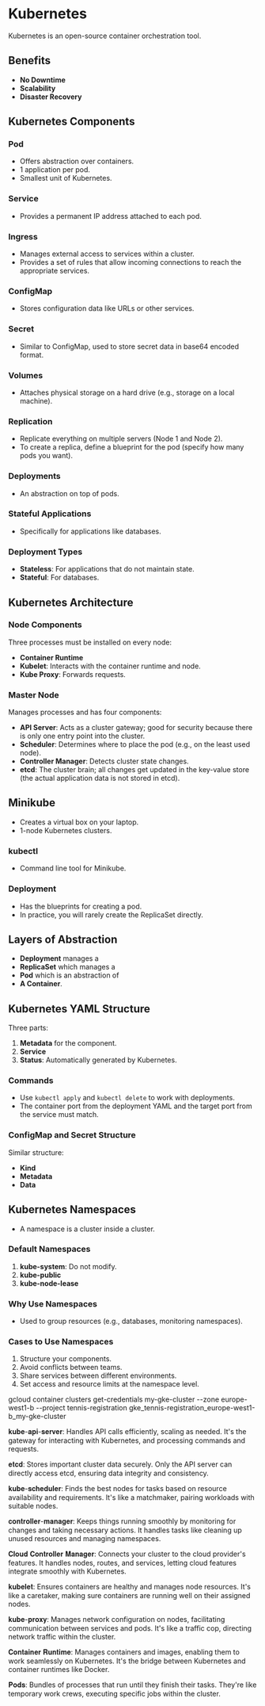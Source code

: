 # Kubernetes

Kubernetes is an open-source container orchestration tool.

## Benefits
- **No Downtime**
- **Scalability**
- **Disaster Recovery**

## Kubernetes Components

### Pod
- Offers abstraction over containers.
- 1 application per pod.
- Smallest unit of Kubernetes.

### Service
- Provides a permanent IP address attached to each pod.

### Ingress
- Manages external access to services within a cluster.
- Provides a set of rules that allow incoming connections to reach the appropriate services.

### ConfigMap
- Stores configuration data like URLs or other services.

### Secret
- Similar to ConfigMap, used to store secret data in base64 encoded format.

### Volumes
- Attaches physical storage on a hard drive (e.g., storage on a local machine).

### Replication
- Replicate everything on multiple servers (Node 1 and Node 2).
- To create a replica, define a blueprint for the pod (specify how many pods you want).

### Deployments
- An abstraction on top of pods.

### Stateful Applications
- Specifically for applications like databases.

### Deployment Types
- **Stateless**: For applications that do not maintain state.
- **Stateful**: For databases.

## Kubernetes Architecture

### Node Components
Three processes must be installed on every node:
- **Container Runtime**
- **Kubelet**: Interacts with the container runtime and node.
- **Kube Proxy**: Forwards requests.

### Master Node
Manages processes and has four components:
- **API Server**: Acts as a cluster gateway; good for security because there is only one entry point into the cluster.
- **Scheduler**: Determines where to place the pod (e.g., on the least used node).
- **Controller Manager**: Detects cluster state changes.
- **etcd**: The cluster brain; all changes get updated in the key-value store (the actual application data is not stored in etcd).

## Minikube
- Creates a virtual box on your laptop.
- 1-node Kubernetes clusters.

### kubectl
- Command line tool for Minikube.

### Deployment
- Has the blueprints for creating a pod.
- In practice, you will rarely create the ReplicaSet directly.

## Layers of Abstraction
- **Deployment** manages a
- **ReplicaSet** which manages a
- **Pod** which is an abstraction of 
- **A Container**.

## Kubernetes YAML Structure
Three parts:
1. **Metadata** for the component.
2. **Service**
3. **Status**: Automatically generated by Kubernetes.

### Commands
- Use `kubectl apply` and `kubectl delete` to work with deployments.
- The container port from the deployment YAML and the target port from the service must match.

### ConfigMap and Secret Structure
Similar structure:
- **Kind**
- **Metadata**
- **Data**

## Kubernetes Namespaces
- A namespace is a cluster inside a cluster.

### Default Namespaces
1. **kube-system**: Do not modify.
2. **kube-public**
3. **kube-node-lease**

### Why Use Namespaces
- Used to group resources (e.g., databases, monitoring namespaces).

### Cases to Use Namespaces
1. Structure your components.
2. Avoid conflicts between teams.
3. Share services between different environments.
4. Set access and resource limits at the namespace level.

gcloud container clusters get-credentials my-gke-cluster --zone europe-west1-b --project tennis-registration
gke_tennis-registration_europe-west1-b_my-gke-cluster

𝐤𝐮𝐛𝐞-𝐚𝐩𝐢-𝐬𝐞𝐫𝐯𝐞𝐫: Handles API calls efficiently, scaling as needed. It's the gateway for interacting with Kubernetes, and processing commands and requests.  

𝐞𝐭𝐜𝐝: Stores important cluster data securely. Only the API server can directly access etcd, ensuring data integrity and consistency.  

𝐤𝐮𝐛𝐞-𝐬𝐜𝐡𝐞𝐝𝐮𝐥𝐞𝐫: Finds the best nodes for tasks based on resource availability and requirements. It's like a matchmaker, pairing workloads with suitable nodes.  

𝐜𝐨𝐧𝐭𝐫𝐨𝐥𝐥𝐞𝐫-𝐦𝐚𝐧𝐚𝐠𝐞𝐫: Keeps things running smoothly by monitoring for changes and taking necessary actions. It handles tasks like cleaning up unused resources and managing namespaces.  

𝐂𝐥𝐨𝐮𝐝 𝐂𝐨𝐧𝐭𝐫𝐨𝐥𝐥𝐞𝐫 𝐌𝐚𝐧𝐚𝐠𝐞𝐫: Connects your cluster to the cloud provider's features. It handles nodes, routes, and services, letting cloud features integrate smoothly with Kubernetes.  

𝐤𝐮𝐛𝐞𝐥𝐞𝐭: Ensures containers are healthy and manages node resources. It's like a caretaker, making sure containers are running well on their assigned nodes.  

𝐤𝐮𝐛𝐞-𝐩𝐫𝐨𝐱𝐲: Manages network configuration on nodes, facilitating communication between services and pods. It's like a traffic cop, directing network traffic within the cluster.  

𝐂𝐨𝐧𝐭𝐚𝐢𝐧𝐞𝐫 𝐑𝐮𝐧𝐭𝐢𝐦𝐞: Manages containers and images, enabling them to work seamlessly on Kubernetes. It's the bridge between Kubernetes and container runtimes like Docker.  

𝐏𝐨𝐝𝐬: Bundles of processes that run until they finish their tasks. They're like temporary work crews, executing specific jobs within the cluster.  